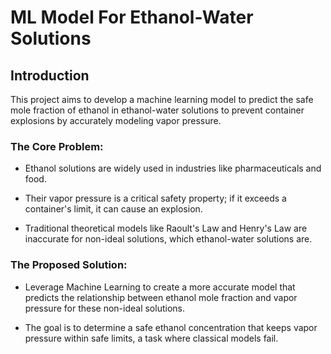 # ML Model For Ethanol-Water Solutions

## Introduction

This project aims to develop a machine learning model to predict the safe mole fraction of ethanol in ethanol-water solutions to prevent container explosions by accurately modeling vapor pressure.

### The Core Problem:

- Ethanol solutions are widely used in industries like pharmaceuticals and food.

- Their vapor pressure is a critical safety property; if it exceeds a container's limit, it can cause an explosion.

- Traditional theoretical models like Raoult's Law and Henry's Law are inaccurate for non-ideal solutions, which ethanol-water solutions are.

### The Proposed Solution:

- Leverage Machine Learning to create a more accurate model that predicts the relationship between ethanol mole fraction and vapor pressure for these non-ideal solutions.

- The goal is to determine a safe ethanol concentration that keeps vapor pressure within safe limits, a task where classical models fail.
